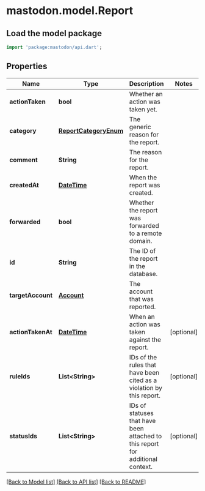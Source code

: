 # mastodon.model.Report

## Load the model package
```dart
import 'package:mastodon/api.dart';
```

## Properties
Name | Type | Description | Notes
------------ | ------------- | ------------- | -------------
**actionTaken** | **bool** | Whether an action was taken yet. | 
**category** | [**ReportCategoryEnum**](ReportCategoryEnum.md) | The generic reason for the report. | 
**comment** | **String** | The reason for the report. | 
**createdAt** | [**DateTime**](DateTime.md) | When the report was created. | 
**forwarded** | **bool** | Whether the report was forwarded to a remote domain. | 
**id** | **String** | The ID of the report in the database. | 
**targetAccount** | [**Account**](Account.md) | The account that was reported. | 
**actionTakenAt** | [**DateTime**](DateTime.md) | When an action was taken against the report. | [optional] 
**ruleIds** | **List&lt;String&gt;** | IDs of the rules that have been cited as a violation by this report. | [optional] 
**statusIds** | **List&lt;String&gt;** | IDs of statuses that have been attached to this report for additional context. | [optional] 

[[Back to Model list]](../README.md#documentation-for-models) [[Back to API list]](../README.md#documentation-for-api-endpoints) [[Back to README]](../README.md)


